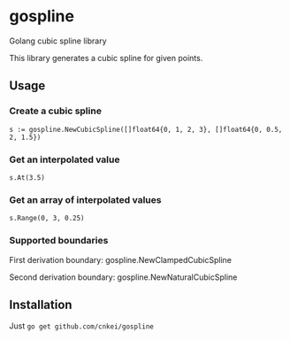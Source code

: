 # gospline
Golang cubic spline library

This library generates a cubic spline for given points.

## Usage

### Create a cubic spline
```golang
s := gospline.NewCubicSpline([]float64{0, 1, 2, 3}, []float64{0, 0.5, 2, 1.5})
```

### Get an interpolated value
```golang
s.At(3.5)
```

### Get an array of interpolated values
```
s.Range(0, 3, 0.25)
```

### Supported boundaries
First derivation boundary: gospline.NewClampedCubicSpline

Second derivation boundary: gospline.NewNaturalCubicSpline

## Installation
Just
`go get github.com/cnkei/gospline`
